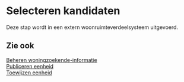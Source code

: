 # Selecteren kandidaten

Deze stap wordt in een extern woonruimteverdeelsysteem uitgevoerd.

## Zie ook

[Beheren woningzoekende-informatie](../beheren-woningzoekende-informatie)  
[Publiceren eenheid](../publiceren-eenheid)  
[Toewijzen eenheid](../toewijzen-eenheid)  

